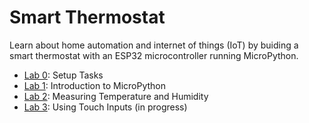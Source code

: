 # Smart Thermostat
Learn about home automation and internet of things (IoT) by buiding a smart thermostat with an ESP32 microcontroller running MicroPython.

* [Lab 0](labs/Lab0.md): Setup Tasks
* [Lab 1](labs/Lab1.md): Introduction to MicroPython
* [Lab 2](labs/Lab2.md): Measuring Temperature and Humidity
* [Lab 3](labs/Lab3.md): Using Touch Inputs (in progress)
